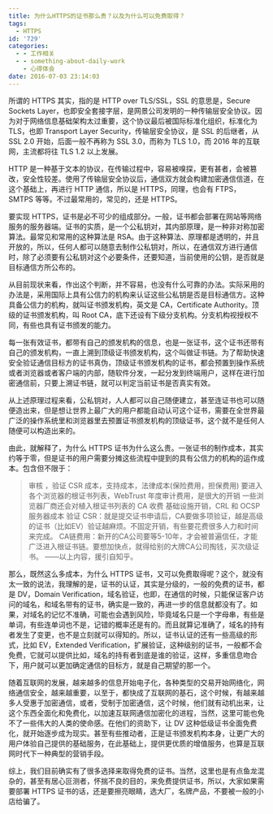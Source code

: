 ```yaml
---
title: 为什么HTTPS的证书那么贵？以及为什么可以免费取得？
tags:
  - HTTPS
id: '729'
categories:
  - - 工作相关
  - - something-about-daily-work
    - 心得体会
date: 2016-07-03 23:14:03
---
```


所谓的 HTTPS 其实，指的是 HTTP over TLS/SSL，SSL 的意思是，Secure Sockets Layer，也即安全套接字层，是网景公司发明的一种传输层安全协议。因为对于网络信息基础架构太过重要，这个协议最后被国际标准化组织，标准化为 TLS，也即 Transport Layer Security，传输层安全协议，是 SSL 的后继者，从SSL 2.0 开始，后面一般不再称为 SSL 3.0，而称为 TLS 1.0，而 2016 年的互联网，主流都将往 TLS 1.2 以上发展。
<!-- more -->
HTTP 是一种基于文本的协议，在传输过程中，容易被嗅探，更有甚者，会被篡改，安全性较差。使用了传输层安全协议后，通信双方就会构建加密通信信道，在这个基础上，再进行 HTTP 通信，所以是 HTTPS，同理，也会有 FTPS， SMTPS 等等。不过最常用的，常见的，还是 HTTPS。

要实现 HTTPS，证书是必不可少的组成部分。一般，证书都会部署在网站等网络服务的服务器端。证书的实质，是一个公私钥对，其内部原理，是一种非对称加密算法。最常见和常用的这种算法是 RSA。由于这种算法、原理都是透明的，并且开放的，所以，任何人都可以随意去制作公私钥对，所以，在通信双方进行通信时，除了必须要有公私钥对这个必要条件，还要知道，当前使用的公钥，是否就是目标通信方所公布的。

从目前现状来看，作出这个判断，并不容易，也没有什么可靠的办法。实际采用的办法是，采用国际上具有公信力的机构来认证这些公私钥是否是目标通信方。这种具备公信力的机构，就叫证书颁发机构，英文是 CA，Certificate Authority。顶级的证书颁发机构，叫 Root CA，底下还设有下级分支机构。分支机构视授权不同，有些也具有证书颁发的能力。

每一张有效证书，都带有自己的颁发机构的信息，也是一张证书，这个证书还带有自己的颁发机构，一直上溯到顶级证书颁发机构，这个叫做证书链。为了帮助快速安全验证通信目标方的证书真伪，顶级证书颁发机构的证书，都会预置到操作系统或者浏览器或者客户端的内部，随软件分发，一起分发到终端用户，这样在进行加密通信前，只要上溯证书链，就可以判定当前证书是否真实有效。

从上述原理过程来看，公私钥对，人人都可以自己随便建立，甚至连证书也可以随便造出来，但是想让世界上最广大的用户都能自动认可这个证书，需要在全世界最广泛的操作系统里和浏览器里去预置证书颁发机构的顶级证书，这个就不是任何人随便可以构造出来的。

由此，就解释了，为什么 HTTPS 证书为什么这么贵。一张证书的制作成本，其实约等于零，但是证书的用户需要分摊这些流程中提到的具有公信力的机构的运作成本。包含但不限于：

> 审核 ，验证 CSR 成本，支持成本，法律成本(保险费用，担保费用)
> 要进入各个浏览器的根证书列表，WebTrust 年度审计费用，是很大的开销
> 一些浏览器厂商还会对植入根证书列表的 CA 收费
> 基础设施开销，CRL 和 OCSP 服务器成本
> 验证 CSR：就是提交证书申请后，CA要做多项验证，越是高级的证书（比如EV）验证越麻烦。不固定开销，有些要花费很多人力和时间来完成。
> CA链费用：新开的CA公司要等5-10年，才会被普遍信任，才能广泛进入根证书链。要想加快点，就得给别的大牌CA公司掏钱，买次级证书。
> ——以上内容，援引自知乎。

那么，既然这么多成本，为什么 HTTPS 证书，又可以免费取得呢？这个，就没有太一致的说法，我理解的是，证书的认证，其实是分级的，一般的免费的证书，都是 DV，Domain Verification，域名验证，也即，在通信的时候，只能保证客户访问的域名，和域名带有的证书，确实是一致的，再进一步的信息就都没有了。如果，对域名的记忆不准确，可能也会遇到风险，毕竟域名只是一个字母串，有些是单词，有些连单词也不是，记错的概率还是有的。而且就算记准确了，域名的持有者发生了变更，也不是立刻就可以得知的。所以，证书认证的还有一些高级的形式，比如 EV，Extended Verification，扩展验证，这种级别的证书，一般都不会免费，它就可以提供比如，域名的持有者到底是谁的验证，这样，多重信息吻合下，用户就可以更加确定通信的目标方，就是自己期望的那一个。

随着互联网的发展，越来越多的信息开始电子化，各种类型的交易开始网络化，网络通信安全，越来越重要，以至于，都快成了互联网的基石，这个时候，有越来越多人受惠于加密通信，或者，受制于加密通信，这个时候，他们就有动机出来，让这个东西全面化和免费化，以加速互联网通信加密化的进程，当然，这里可能也免不了一些伟大的人类的使命感。在他们的资助下，让 DV 这种低级证书全面免费化，就开始逐步成为现实。甚至有些推动者，正是证书颁发机构本身，让更广大的用户体验自己提供的基础服务，在此基础上，提供更优质的增值服务，也算是互联网时代下一种典型的营销手段。

综上，我们目前确实有了很多选择来取得免费的证书。当然，这里也是有点鱼龙混杂的，甚至有居心叵测者，怀揣不良的目的，来免费提供证书，所以，大家如果需要部署 HTTPS 证书的话，还是要擦亮眼睛，选大厂，名牌产品，不要被一般的小店给骗了。